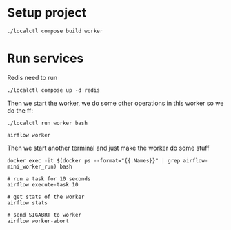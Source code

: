 # Setup project

```
./localctl compose build worker
```

# Run services

Redis need to run
```
./localctl compose up -d redis
```

Then we start the worker, we do some other operations in this worker so we do the ff:
```
./localctl run worker bash

airflow worker
```

Then we start another terminal and just make the worker do some stuff
```
docker exec -it $(docker ps --format="{{.Names}}" | grep airflow-mini_worker_run) bash

# run a task for 10 seconds
airflow execute-task 10

# get stats of the worker
airflow stats

# send SIGABRT to worker
airflow worker-abort
```
